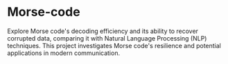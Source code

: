 # Morse-code
Explore Morse code's decoding efficiency and its ability to recover corrupted data, comparing it with Natural Language Processing (NLP) techniques. This project investigates Morse code's resilience and potential applications in modern communication.
